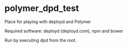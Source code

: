 # polymer_dpd_test
Place for playing with deployd and Polymer

Required software: deployd (deployd.com), npm and bower

Run by executing dpd from the root.
